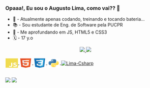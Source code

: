### Opaaa!, Eu sou o Augusto Lima, como vai?? 👋

- 📌 - Atualmente apenas codando, treinando e tocando bateria...
- 📚 - Sou estudante de Eng. de Software pela PUCPR
- 📕 - Me aprofundando em JS, HTML5 e CSS3
- 🗓 - 17 y.o

<div align="center">
  <a href="https://github.com/ArgustoLima">
  <img height="160em" src="https://github-readme-stats.vercel.app/api?username=ArgustoLima&show_icons=true&theme=dark&include_all_commits=true&count_private=true"/>
  <img height="160em" src="https://github-readme-stats.vercel.app/api/top-langs/?username=ArgustoLima&layout=compact&langs_count=7&theme=dark"/>
</div>
  
</div>
<div style="display: inline_block"><br>
  <img align="center" alt="Lima-Js" height="30" width="40" src="https://raw.githubusercontent.com/devicons/devicon/master/icons/javascript/javascript-plain.svg">
  <img align="center" alt="Lima-HTML" height="30" width="40" src="https://raw.githubusercontent.com/devicons/devicon/master/icons/html5/html5-original.svg">
  <img align="center" alt="Lima-CSS" height="30" width="40" src="https://raw.githubusercontent.com/devicons/devicon/master/icons/css3/css3-original.svg">
  <img align="center" alt="Lima-Python" height="30" width="40" src="https://raw.githubusercontent.com/devicons/devicon/master/icons/python/python-original.svg">
  <img align="center" alt="Lima-Csharp" height="30" width="40" src="https://cdn.jsdelivr.net/gh/devicons/devicon/icons/java/java-plain.svg">
</div>

 ## 
 
 <div>
   <a href="https://www.instagram.com/augusto.vlima/" target="_blank"><img src="https://img.shields.io/badge/-Instagram-%23E4405F?style=for-the-badge&logo=instagram&logoColor=white" target="_blank"></a>
  <a href = "mailto:contato@augusto.vlima2"><img src="https://img.shields.io/badge/-Gmail-%23333?style=for-the-badge&logo=gmail&logoColor=white" target="_blank"></a>
 <div>

